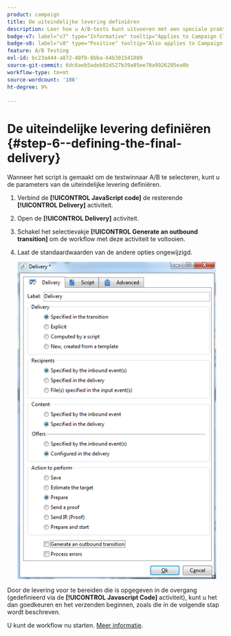 ```yaml
---
product: campaign
title: De uiteindelijke levering definiëren
description: Leer hoe u A/B-tests kunt uitvoeren met een speciale praktijkcase
badge-v7: label="v7" type="Informative" tooltip="Applies to Campaign Classic v7"
badge-v8: label="v8" type="Positive" tooltip="Also applies to Campaign v8"
feature: A/B Testing
exl-id: bc23a444-a872-48fb-8bba-64b301541089
source-git-commit: 6dc6aeb5adeb82d527b39a05ee70a9926205ea0b
workflow-type: tm+mt
source-wordcount: '108'
ht-degree: 9%

---
```


# De uiteindelijke levering definiëren {#step-6--defining-the-final-delivery}



Wanneer het script is gemaakt om de testwinnaar A/B te selecteren, kunt u de parameters van de uiteindelijke levering definiëren.

1. Verbind de **[!UICONTROL JavaScript code]** de resterende **[!UICONTROL Delivery]** activiteit.
1. Open de **[!UICONTROL Delivery]** activiteit.
1. Schakel het selectievakje **[!UICONTROL Generate an outbound transition]** om de workflow met deze activiteit te voltooien.
1. Laat de standaardwaarden van de andere opties ongewijzigd.

   ![](assets/ab_test_final_delivery.png)

Door de levering voor te bereiden die is opgegeven in de overgang (gedefinieerd via de **[!UICONTROL Javascript Code]** activiteit), kunt u het dan goedkeuren en het verzenden beginnen, zoals die in de volgende stap wordt beschreven.

U kunt de workflow nu starten. [Meer informatie](a-b-testing-uc-start-workflow.md).
